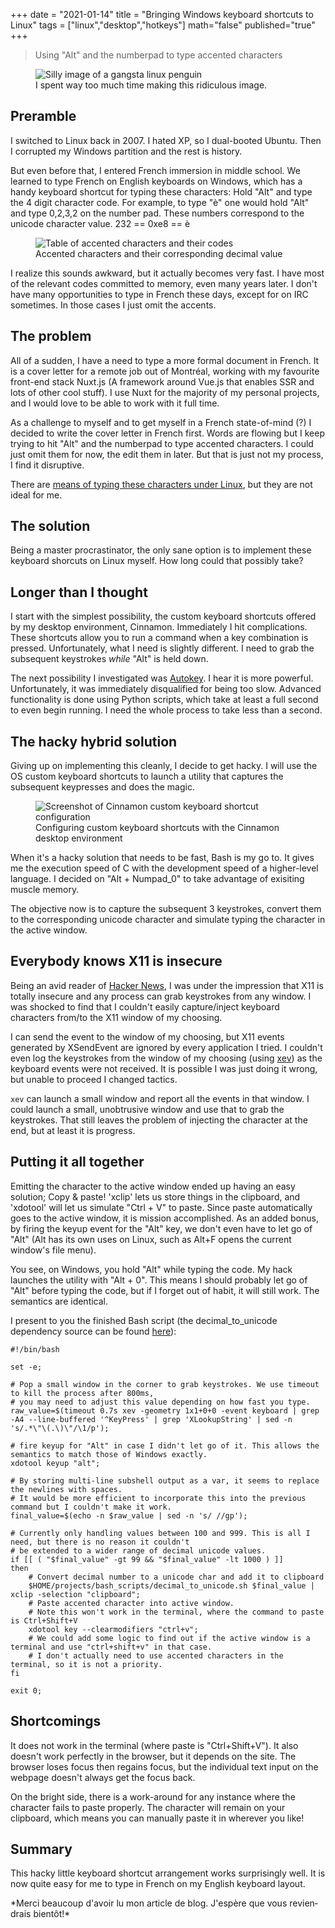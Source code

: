 +++
date = "2021-01-14"
title = "Bringing Windows keyboard shortcuts to Linux"
tags = ["linux","desktop","hotkeys"]
math="false"
published="true"
+++

> Using "Alt" and the numberpad to type accented characters

<figure class="blog-figure">
  <img src="/images/keyboard_hotkeys.jpg" alt="Silly image of a gangsta linux penguin"/>
  <figcaption>
    I spent way too much time making this ridiculous image.
  </figcaption>
</figure>

## Preramble

I switched to Linux back in 2007. I hated XP, so I dual-booted Ubuntu. Then I corrupted my Windows partition and the rest is history.

But even before that, I entered French immersion in middle school. We learned to type French on English keyboards on Windows, which has a handy keyboard shortcut for typing these characters: Hold "Alt" and type the 4 digit character code. For example, to type "è" one would hold "Alt" and type 0,2,3,2 on the number pad. These numbers correspond to the unicode character value. 232 == 0xe8 == è

<figure class="blog-figure">
  <img src="/images/accents.png" alt="Table of accented characters and their codes"/>
  <figcaption>
    Accented characters and their corresponding decimal value
  </figcaption>
</figure>

I realize this sounds awkward, but it actually becomes very fast. I have most of the relevant codes committed to memory, even many years later. I don't have many opportunities to type in French these days, except for on IRC sometimes. In those cases I just omit the accents.

## The problem

All of a sudden, I have a need to type a more formal document in French. It is a cover letter for a remote job out of Montréal, working with my favourite front-end stack Nuxt.js (A framework around Vue.js that enables SSR and lots of other cool stuff). I use Nuxt for the majority of my personal projects, and I would love to be able to work with it full time.

As a challenge to myself and to get myself in a French state-of-mind (?) I decided to write the cover letter in French first. Words are flowing but I keep trying to hit "Alt" and the numberpad to type accented characters. I could just omit them for now, the edit them in later. But that is just not my process, I find it disruptive.

There are [means of typing these characters under Linux](https://wiki.linuxquestions.org/wiki/Accented_Characters), but they are not ideal for me.

## The solution

Being a master procrastinator, the only sane option is to implement these keyboard shorcuts on Linux myself. How long could that possibly take?

## Longer than I thought

I start with the simplest possibility, the custom keyboard shortcuts offered by my desktop environment, Cinnamon. Immediately I hit complications. These shortcuts allow you to run a command when a key combination is pressed. Unfortunately, what I need is slightly different. I need to grab the subsequent keystrokes *while* "Alt" is held down.

The next possibility I investigated was [Autokey](https://github.com/autokey/autokey). I hear it is more powerful. Unfortunately, it was immediately disqualified for being too slow. Advanced functionality is done using Python scripts, which take at least a full second to even begin running. I need the whole process to take less than a second.

## The hacky hybrid solution

Giving up on implementing this cleanly, I decide to get hacky. I will use the OS custom keyboard shortcuts to launch a utility that captures the subsequent keypresses and does the magic.

<figure class="blog-figure">
  <img src="/images/cinnamon_shortcuts.png" alt="Screenshot of Cinnamon custom keyboard shortcut configuration"/>
  <figcaption>
    Configuring custom keyboard shortcuts with the Cinnamon desktop environment
  </figcaption>
</figure>

When it's a hacky solution that needs to be fast, Bash is my go to. It gives me the execution speed of C with the development speed of a higher-level language. I decided on "Alt + Numpad_0" to take advantage of exisiting muscle memory.

The objective now is to capture the subsequent 3 keystrokes, convert them to the corresponding unicode character and simulate typing the character in the active window.

## Everybody knows X11 is insecure

Being an avid reader of [Hacker News](https://news.ycombinator.com), I was under the impression that X11 is totally insecure and any process can grab keystrokes from any window. I was shocked to find that I couldn't easily capture/inject keyboard characters from/to the X11 window of my choosing.

I can send the event to the window of my choosing, but X11 events generated by XSendEvent are ignored by every application I tried. I couldn't even log the keystrokes from the window of my choosing (using [xev](https://linux.die.net/man/1/xev)) as the keyboard events were not received. It is possible I was just doing it wrong, but unable to proceed I changed tactics.

`xev` can launch a small window and report all the events in that window. I could launch a small, unobtrusive window and use that to grab the keystrokes. That still leaves the problem of injecting the character at the end, but at least it is progress.

## Putting it all together

Emitting the character to the active window ended up having an easy solution; Copy & paste! 'xclip' lets us store things in the clipboard, and 'xdotool' will let us simulate "Ctrl + V" to paste. Since paste automatically goes to the active window, it is mission accomplished. As an added bonus, by firing the keyup event for the "Alt" key, we don't even have to let go of "Alt" (Alt has its own uses on Linux, such as Alt+F opens the current window's file menu).

You see, on Windows, you hold "Alt" while typing the code. My hack launches the utility with "Alt + 0". This means I should probably let go of "Alt" before typing the code, but if I forget out of habit, it will still work. The semantics are identical.

I present to you the finished Bash script (the decimal\_to\_unicode dependency source can be found [here](https://github.com/jeremy21212121/decimal-to-unicode)):


```shell
#!/bin/bash 

set -e;

# Pop a small window in the corner to grab keystrokes. We use timeout to kill the process after 800ms,
# you may need to adjust this value depending on how fast you type.
raw_value=$(timeout 0.7s xev -geometry 1x1+0+0 -event keyboard | grep -A4 --line-buffered '^KeyPress' | grep 'XLookupString' | sed -n 's/.*\"\(.\)\"/\1/p');

# fire keyup for "Alt" in case I didn't let go of it. This allows the semantics to match those of Windows exactly.
xdotool keyup "alt";

# By storing multi-line subshell output as a var, it seems to replace the newlines with spaces.
# It would be more efficient to incorporate this into the previous command but I couldn't make it work.
final_value=$(echo -n $raw_value | sed -n 's/ //gp');

# Currently only handling values between 100 and 999. This is all I need, but there is no reason it couldn't
# be extended to a wider range of decimal unicode values.
if [[ ( "$final_value" -gt 99 && "$final_value" -lt 1000 ) ]]
then
	# Convert decimal number to a unicode char and add it to clipboard
	$HOME/projects/bash_scripts/decimal_to_unicode.sh $final_value | xclip -selection "clipboard";
	# Paste accented character into active window.
	# Note this won't work in the terminal, where the command to paste is Ctrl+Shift+V
	xdotool key --clearmodifiers "ctrl+v";
	# We could add some logic to find out if the active window is a terminal and use "ctrl+shift+v" in that case.
	# I don't actually need to use accented characters in the terminal, so it is not a priority.
fi

exit 0;
```

## Shortcomings

It does not work in the terminal (where paste is "Ctrl+Shift+V"). It also doesn't work perfectly in the browser, but it depends on the site. The browser loses focus then regains focus, but the individual text input on the webpage doesn't always get the focus back.

On the bright side, there is a work-around for any instance where the character fails to paste properly. The character will remain on your clipboard, which means you can manually paste it in wherever you like!

## Summary

This hacky little keyboard shortcut arrangement works surprisingly well. It is now quite easy for me to type in French on my English keyboard layout.

<span lang="fr-CA">
*Merci beaucoup d'avoir lu mon article de blog. J'espère que vous reviendrais bientôt!*
</span>

